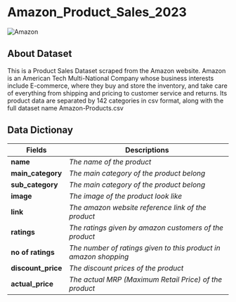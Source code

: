 # Amazon_Product_Sales_2023

  
![Amazon](https://github.com/akshaybayas1997/Amazon_Product_Sales_2023/assets/137906471/fadcc8d8-fa7c-4011-88c3-9f2ec6c3866f)

## About Dataset

This is a Product Sales Dataset scraped from the Amazon website. Amazon is an American Tech Multi-National Company whose business interests include E-commerce, where they buy and store the inventory, and take care of everything from shipping and pricing to customer service and returns. Its product data are separated by 142 categories in csv format, along with the full dataset name Amazon-Products.csv

## Data Dictionay


|       Fields        |                        Descriptions                              |
| ------------------- | ---------------------------------------------------------------- |
| **name**            | *The name of the product*                                        |
| **main_category**   | *The main category of the product belong*                        |
| **sub_category**    | *The main category of the product belong*                        |
| **image**           | *The image of the product look like*                             |
| **link**            | *The amazon website reference link of the product*               |
| **ratings**         | *The ratings given by amazon customers of the product*           |
| **no of ratings**   | *The number of ratings given to this product in amazon shopping* |
| **discount_price**  | *The discount prices of the product*                             |
| **actual_price**    | *The actual MRP (Maximum Retail Price) of the product*           |


